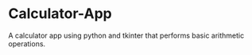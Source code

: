 # Calculator-App
A calculator app using python and tkinter that performs basic arithmetic operations.
